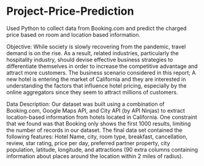 # Project-Price-Prediction
Used Python to collect data from Booking.com and predict the charged price based on room and location based information.

Objective: 
While society is slowly recovering from the pandemic, travel demand is on the rise. As a result, related industries, particularly the hospitality industry, should devise effective business strategies to differentiate themselves in order to increase the competitive advantage and attract more customers. 
The business scenario considered in this report; A new hotel is entering the market of California and they are interested in understanding the factors that influence hotel pricing, especially by the online aggregators since they seem to attract millions of customers. 

Data Description: 
Our dataset was built using a combination of Booking.com, Google Maps API, and City API (by API Ninjas) to extract location-based information from hotels located in California. One constraint that we found was that Booking only shows the first 1000 results, limiting the number of records in our dataset.
The final data set contained the following features: Hotel Name, city, room type, breakfast, cancellation, review, star rating, price per day, preferred partner property, city population,	latitude, longitude, and attractions (90 extra columns containing information about places around the location within 2 miles of radius).
